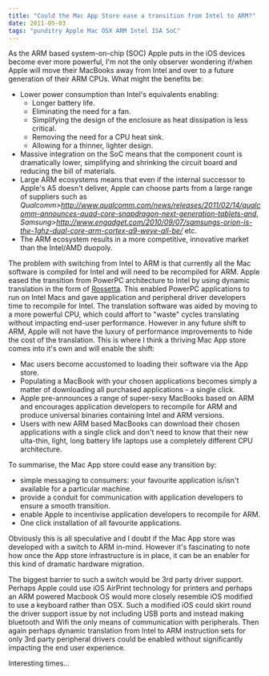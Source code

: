 ```yaml
---
title: "Could the Mac App Store ease a transition from Intel to ARM?"
date: 2011-05-03
tags: "punditry Apple Mac OSX ARM Intel ISA SoC"
---
```

As the ARM based system-on-chip (SOC) Apple puts in the iOS devices become ever more powerful, I'm not the only observer wondering if/when Apple will move their MacBooks away from Intel and over to a future generation of their ARM CPUs. What might the benefits be:
* Lower power consumption than Intel's equivalents enabling:
  * Longer battery life.
  * Eliminating the need for a fan.
  * Simplifying the design of the enclosure as heat dissipation is less critical.
  * Removing the need for a CPU heat sink.
  * Allowing for a thinner, lighter design.
* Massive integration on the SoC means that the component count is dramatically lower, simplifying and shrinking the circuit board and reducing the bill of materials.
* Large ARM ecosystems means that even if the internal successor to Apple's A5 doesn't deliver, Apple can choose parts from a large range of suppliers such as  *Qualcomm>http://www.qualcomm.com/news/releases/2011/02/14/qualcomm-announces-quad-core-snapdragon-next-generation-tablets-and*, *Samsung>http://www.engadget.com/2010/09/07/samsungs-orion-is-the-1ghz-dual-core-arm-cortex-a9-weve-all-be/* etc.
* The ARM ecosystem results in a more competitive, innovative market than the Intel/AMD duopoly.

The problem with switching from Intel to ARM is that currently all the Mac software is compiled for Intel and will need to be recompiled for ARM. Apple eased the transition from PowerPC architecture to Intel by using dynamic translation in the form of [Rossetta](http://en.wikipedia.org/wiki/Rosetta_(software)). This enabled PowerPC applications to run on Intel Macs and gave application and peripheral driver developers time to recompile for Intel. The translation software was aided by moving to a more powerful CPU, which could affort to "waste" cycles translating without impacting end-user performance. However in any future shift to ARM, Apple will not have the luxury of performance improvements to hide the cost of the translation. This is where I think a thriving Mac App store comes into it's own and will enable the shift:
* Mac users become accustomed to loading their software via the App store.
* Populating a MacBook with your chosen applications becomes simply a matter of downloading all purchased applications - a single click.
* Apple pre-announces a range of super-sexy MacBooks based on ARM and encourages application developers to recompile for ARM and produce universal binaries containing Intel and ARM versions.
* Users with new ARM based MacBooks can download their chosen applications with a single click and don't need to know that their new ulta-thin, light, long battery life laptops use a completely different CPU architecture.

To summarise, the Mac App store could ease any transition by: 
* simple messaging to consumers: your favourite application is/isn't available for a particular machine.
* provide a conduit for communication with application developers to ensure a smooth transition.
* enable Apple to incentivise application developers to recompile for ARM.
* One click installation of all favourite applications.

Obviously this is all speculative and I doubt if the Mac App store was developed with a switch to ARM in-mind. However it's fascinating to note how once the App store infrastructure is in place, it can be an enabler for this kind of dramatic hardware migration.

The biggest barrier to such a switch would be 3rd party driver support. Perhaps Apple could use iOS AirPrint technology for printers and perhaps an ARM powered Macbook OS would more closely resemble iOS modified to use a keyboard rather than OSX. Such a modified iOS could skirt round the driver support issue by not including USB ports and instead making bluetooth and Wifi the only means of communication with peripherals. Then again perhaps dynamic translation from Intel to ARM instruction sets for only 3rd party peripheral drivers could be enabled without significantly impacting the end user experience.

Interesting times...
